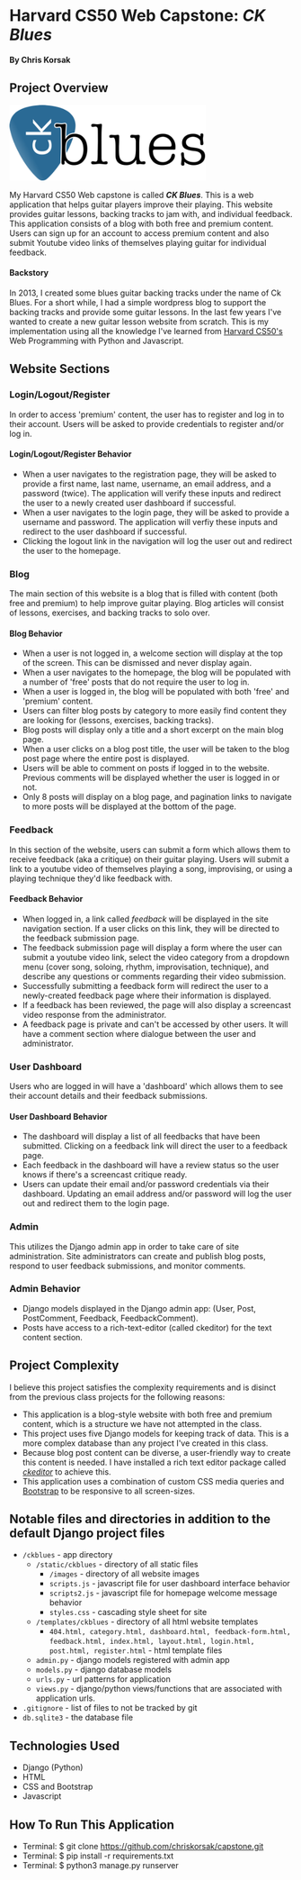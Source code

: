 # Harvard CS50 Web Capstone: *CK Blues*
__By Chris Korsak__

## Project Overview

<img src="ckblues/static/ckblues/images/logo_w_text_outline_2.png" alt="CK Blues" width="350">

My Harvard CS50 Web capstone is called __*CK Blues*__. This is a web application that helps guitar players improve their playing. This website provides guitar lessons, backing tracks to jam with, and individual feedback. This application consists of a blog with both free and premium content. Users can sign up for an account to access premium content and also submit Youtube video links of themselves playing guitar for individual feedback.

#### Backstory

In 2013, I created some blues guitar backing tracks under the name of Ck Blues. For a short while, I had a simple wordpress blog to support the backing tracks and provide some guitar lessons. In the last few years I've wanted to create a new guitar lesson website from scratch. This is my implementation using all the knowledge I've learned from [Harvard CS50's](https://cs50.harvard.edu/web/2020/) Web Programming with Python and Javascript.

## Website Sections

### Login/Logout/Register
In order to access 'premium' content, the user has to register and log in to their account. Users will be asked to provide credentials to register and/or log in.
#### Login/Logout/Register Behavior
* When a user navigates to the registration page, they will be asked to provide a first name, last name, username, an email address, and a password (twice). The application will verify these inputs and redirect the user to a newly created user dashboard if successful.
* When a user navigates to the login page, they will be asked to provide a username and password. The application will verfiy these inputs and redirect to the user dashboard if successful.
* Clicking the logout link in the navigation will log the user out and redirect the user to the homepage.

### Blog
The main section of this website is a blog that is filled with content (both free and premium) to help improve guitar playing. Blog articles will consist of lessons, exercises, and backing tracks to solo over.
#### Blog Behavior
* When a user is not logged in, a welcome section will display at the top of the screen. This can be dismissed and never display again.
* When a user navigates to the homepage, the blog will be populated with a number of 'free' posts that do not require the user to log in.
* When a user is logged in, the blog will be populated with both 'free' and 'premium' content.
* Users can filter blog posts by category to more easily find content they are looking for (lessons, exercises, backing tracks).
* Blog posts will display only a title and a short excerpt on the main blog page.
* When a user clicks on a blog post title, the user will be taken to the blog post page where the entire post is displayed.
* Users will be able to comment on posts if logged in to the website. Previous comments will be displayed whether the user is logged in or not.
* Only 8 posts will display on a blog page, and pagination links to navigate to more posts will be displayed at the bottom of the page.

### Feedback
In this section of the website, users can submit a form which allows them to receive feedback (aka a critique) on their guitar playing. Users will submit a link to a youtube video of themselves playing a song, improvising, or using a playing technique they'd like feedback with.
#### Feedback Behavior
* When logged in, a link called *feedback* will be displayed in the site navigation section. If a user clicks on this link, they will be directed to the feedback submission page.
* The feedback submission page will display a form where the user can submit a youtube video link, select the video category from a dropdown menu (cover song, soloing, rhythm, improvisation, technique), and describe any questions or comments regarding their video submission.
* Successfully submitting a feedback form will redirect the user to a newly-created feedback page where their information is displayed.
* If a feedback has been reviewed, the page will also display a screencast video response from the administrator.
* A feedback page is private and can't be accessed by other users. It will have a comment section where dialogue between the user and administrator.

### User Dashboard
Users who are logged in will have a 'dashboard' which allows them to see their account details and their feedback submissions.
#### User Dashboard Behavior
* The dashboard will display a list of all feedbacks that have been submitted. Clicking on a feedback link will direct the user to a feedback page.
* Each feedback in the dashboard will have a review status so the user knows if there's a screencast critique ready.
* Users can update their email and/or password credentials via their dashboard. Updating an email address and/or password will log the user out and redirect them to the login page.

### Admin
This utilizes the Django admin app in order to take care of site administration. Site administrators can create and publish blog posts, respond to user feedback submissions, and monitor comments.
### Admin Behavior
* Django models displayed in the Django admin app: (User, Post, PostComment, Feedback, FeedbackComment).
* Posts have access to a rich-text-editor (called ckeditor) for the text content section.

## Project Complexity
I believe this project satisfies the complexity requirements and is disinct from the previous class projects for the following reasons:

* This application is a blog-style website with both free and premium content, which is a structure we have not attempted in the class.
* This project uses five Django models for keeping track of data. This is a more complex database than any project I've created in this class.
* Because blog post content can be diverse, a user-friendly way to create this content is needed. I have installed a rich text editor package called [*ckeditor*](https://github.com/django-ckeditor/django-ckeditor) to achieve this.
* This application uses a combination of custom CSS media queries and [Bootstrap](https://getbootstrap.com/) to be responsive to all screen-sizes.

## Notable files and directories in addition to the default Django project files

* `/ckblues` - app directory
  * `/static/ckblues` - directory of all static files
    * `/images` - directory of all website images
    * `scripts.js` - javascript file for user dashboard interface behavior
    * `scripts2.js` - javascript file for homepage welcome message behavior
    * `styles.css` - cascading style sheet for site
  * `/templates/ckblues` - directory of all html website templates
    * `404.html, category.html, dashboard.html, feedback-form.html, feedback.html, index.html, layout.html, login.html, post.html, register.html` - html template files
  * `admin.py` - django models registered with admin app
  * `models.py` - django database models
  * `urls.py` - url patterns for application
  * `views.py` - django/python views/functions that are associated with application urls.
* `.gitignore` - list of files to not be tracked by git
* `db.sqlite3` - the database file

## Technologies Used
* Django (Python)
* HTML
* CSS and Bootstrap
* Javascript

## How To Run This Application

* Terminal: $ git clone https://github.com/chriskorsak/capstone.git
* Terminal: $ pip install -r requirements.txt
* Terminal: $ python3 manage.py runserver
